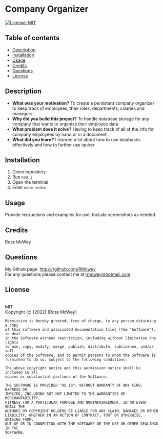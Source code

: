 # Company Organizer

[![License: MIT](https://img.shields.io/badge/License-MIT-yellow.svg)](https://opensource.org/licenses/MIT)
<br>

## Table of contents
* [Description](#description)
* [Installation](#installation)
* [Usage](#usage)
* [Credits](#credits)
* [Questions](#questions)
* [License](#license)
    

## Description 

- **What was your motivation?** To create a persistent company organizer to keep track of employees, their roles, departments, salaries and managers.
- **Why did you build this project?** To handle database storage for any company that wants to organize their employee data
- **What problem does it solve?** Having to keep track of all of the info for company employees by hand or in a document
- **What did you learn?** I leanred a lot about how to use databases effectively and how to further use iquirer

## Installation

1. Clone repository
2. Run `npm i`
3. Open the terminal
4. Enter `node index`


## Usage

Provide instructions and examples for use. Include screenshots as needed.

## Credits
Ross McWey

## Questions
My Github page: https://github.com/RMcwey
<br>
For any questions please contact me at rmcwey@hotmail.com

## License 
<br>
MIT
<br>
Copyright (c) [2022] [Ross McWey]

    Permission is hereby granted, free of charge, to any person obtaining a copy
    of this software and associated documentation files (the "Software"), to deal
    in the Software without restriction, including without limitation the rights
    to use, copy, modify, merge, publish, distribute, sublicense, and/or sell
    copies of the Software, and to permit persons to whom the Software is
    furnished to do so, subject to the following conditions:
    
    The above copyright notice and this permission notice shall be included in all
    copies or substantial portions of the Software.
    
    THE SOFTWARE IS PROVIDED "AS IS", WITHOUT WARRANTY OF ANY KIND, EXPRESS OR
    IMPLIED, INCLUDING BUT NOT LIMITED TO THE WARRANTIES OF MERCHANTABILITY,
    FITNESS FOR A PARTICULAR PURPOSE AND NONINFRINGEMENT. IN NO EVENT SHALL THE
    AUTHORS OR COPYRIGHT HOLDERS BE LIABLE FOR ANY CLAIM, DAMAGES OR OTHER
    LIABILITY, WHETHER IN AN ACTION OF CONTRACT, TORT OR OTHERWISE, ARISING FROM,
    OUT OF OR IN CONNECTION WITH THE SOFTWARE OR THE USE OR OTHER DEALINGS IN THE
    SOFTWARE.
    